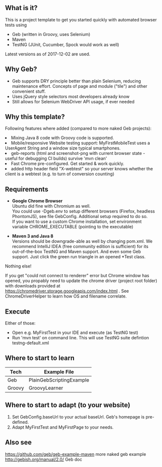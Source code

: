 ## What is it?
This is a project template to get you started quickly with automated browser tests using 
- Geb (written in Groovy, uses Selenium)
- Maven
- TestNG (JUnit, Cucumber, Spock would work as well)

Latest versions as of 2017-12-02 are used. 

## Why Geb?
- Geb supports DRY principle better than plain Selenium, reducing maintenance effort. Concepts of page and module ("tile") and other convenient stuff.
- Uses jQuery style selectors most developers already know 
- Still allows for Selenium WebDriver API usage, if ever needed 

## Why this template?
Following features where added (compared to more naked Geb projects):
<li>Mixing Java 8 code with Groovy code is supported.
<li>Mobile/responsive Website testing support: MyFirstMobileTest uses a UserAgent String and a window size typical smartphones.
<li>geb-reports (html and screenshot-png with current browser state - useful for debugging CI builds) survive 'mvn clean'
<li>Fast Chrome pre-configured. Get started & work quickly.
<li>added http header field "X-webtest" so your server knows whether the client is a webtest (e.g. to turn of conversion counting) 

## Requirements
- **Google Chrome Browser**<br>
Ubuntu did fine with Chromium as well.<br>
You could use -Dgeb.env to setup different browsers (Firefox, headless PhontomJS), see file GebConfig. Additional setup required to do so.<br>
If you want to use a custom Chrome installation, set environment variable CHROME_EXECUTABLE (pointing to the executable)

- **Maven 3 and Java 8** <br>
Versions should be downgrade-able as well by changing pom.xml.
We recommend IntelliJ IDEA (free community edition is sufficient) for its out-of-the-box TestNG and Maven support. And even some Geb support. Just click the green run triangle in an opened *Test class.

Nothing else!

If you get "could not connect to renderer" error but Chrome window has opened, you propably need to update the chrome driver (project root folder) with downloads provided at 
https://chromedriver.storage.googleapis.com/index.html 
. See ChromeDriverHelper to learn how OS and filename correlate.

## Execute
Either of those:
- Open e.g. MyFirstTest in your IDE and execute (as TestNG test)
- Run 'mvn test' on command line. This will use TestNG suite defintion testng-default.xml

## Where to start to learn
| Tech     |  Example File              | 
|----------|----------------------------|
| Geb      |   PlainGebScriptingExample | 
| Groovy   |   GroovyLearner            |   


## Where to start to adapt (to your website)
1. Set GebConfig.baseUrl to your actual baseUrl. Geb's homepage is pre-defined.
1. Adapt MyFirstTest and MyFirstPage to your needs.

## Also see
https://github.com/geb/geb-example-maven more naked geb example<br>
http://gebish.org/manual/2.0/ Geb doc